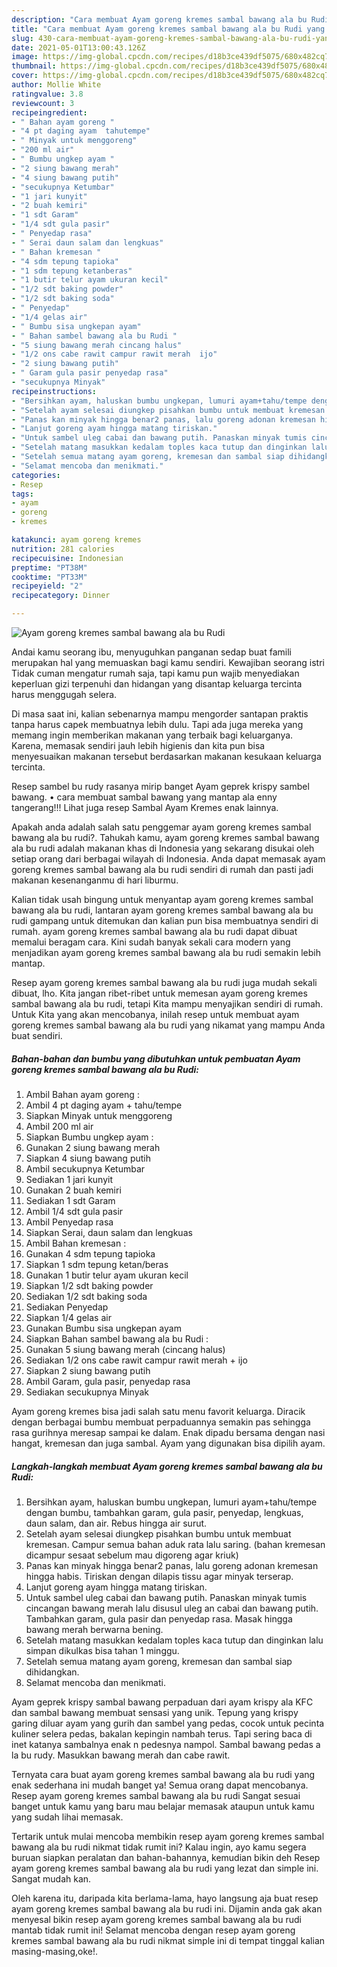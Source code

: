 ```yaml
---
description: "Cara membuat Ayam goreng kremes sambal bawang ala bu Rudi yang enak Untuk Jualan"
title: "Cara membuat Ayam goreng kremes sambal bawang ala bu Rudi yang enak Untuk Jualan"
slug: 430-cara-membuat-ayam-goreng-kremes-sambal-bawang-ala-bu-rudi-yang-enak-untuk-jualan
date: 2021-05-01T13:00:43.126Z
image: https://img-global.cpcdn.com/recipes/d18b3ce439df5075/680x482cq70/ayam-goreng-kremes-sambal-bawang-ala-bu-rudi-foto-resep-utama.jpg
thumbnail: https://img-global.cpcdn.com/recipes/d18b3ce439df5075/680x482cq70/ayam-goreng-kremes-sambal-bawang-ala-bu-rudi-foto-resep-utama.jpg
cover: https://img-global.cpcdn.com/recipes/d18b3ce439df5075/680x482cq70/ayam-goreng-kremes-sambal-bawang-ala-bu-rudi-foto-resep-utama.jpg
author: Mollie White
ratingvalue: 3.8
reviewcount: 3
recipeingredient:
- " Bahan ayam goreng "
- "4 pt daging ayam  tahutempe"
- " Minyak untuk menggoreng"
- "200 ml air"
- " Bumbu ungkep ayam "
- "2 siung bawang merah"
- "4 siung bawang putih"
- "secukupnya Ketumbar"
- "1 jari kunyit"
- "2 buah kemiri"
- "1 sdt Garam"
- "1/4 sdt gula pasir"
- " Penyedap rasa"
- " Serai daun salam dan lengkuas"
- " Bahan kremesan "
- "4 sdm tepung tapioka"
- "1 sdm tepung ketanberas"
- "1 butir telur ayam ukuran kecil"
- "1/2 sdt baking powder"
- "1/2 sdt baking soda"
- " Penyedap"
- "1/4 gelas air"
- " Bumbu sisa ungkepan ayam"
- " Bahan sambel bawang ala bu Rudi "
- "5 siung bawang merah cincang halus"
- "1/2 ons cabe rawit campur rawit merah  ijo"
- "2 siung bawang putih"
- " Garam gula pasir penyedap rasa"
- "secukupnya Minyak"
recipeinstructions:
- "Bersihkan ayam, haluskan bumbu ungkepan, lumuri ayam+tahu/tempe dengan bumbu, tambahkan garam, gula pasir, penyedap, lengkuas, daun salam, dan air. Rebus hingga air surut."
- "Setelah ayam selesai diungkep pisahkan bumbu untuk membuat kremesan. Campur semua bahan aduk rata lalu saring. (bahan kremesan dicampur sesaat sebelum mau digoreng agar kriuk)"
- "Panas kan minyak hingga benar2 panas, lalu goreng adonan kremesan hingga habis. Tiriskan dengan dilapis tissu agar minyak terserap."
- "Lanjut goreng ayam hingga matang tiriskan."
- "Untuk sambel uleg cabai dan bawang putih. Panaskan minyak tumis cincangan bawang merah lalu disusul uleg an cabai dan bawang putih. Tambahkan garam, gula pasir dan penyedap rasa. Masak hingga bawang merah berwarna bening."
- "Setelah matang masukkan kedalam toples kaca tutup dan dinginkan lalu simpan dikulkas bisa tahan 1 minggu."
- "Setelah semua matang ayam goreng, kremesan dan sambal siap dihidangkan."
- "Selamat mencoba dan menikmati."
categories:
- Resep
tags:
- ayam
- goreng
- kremes

katakunci: ayam goreng kremes 
nutrition: 281 calories
recipecuisine: Indonesian
preptime: "PT38M"
cooktime: "PT33M"
recipeyield: "2"
recipecategory: Dinner

---
```



![Ayam goreng kremes sambal bawang ala bu Rudi](https://img-global.cpcdn.com/recipes/d18b3ce439df5075/680x482cq70/ayam-goreng-kremes-sambal-bawang-ala-bu-rudi-foto-resep-utama.jpg)

Andai kamu seorang ibu, menyuguhkan panganan sedap buat famili merupakan hal yang memuaskan bagi kamu sendiri. Kewajiban seorang istri Tidak cuman mengatur rumah saja, tapi kamu pun wajib menyediakan keperluan gizi terpenuhi dan hidangan yang disantap keluarga tercinta harus menggugah selera.

Di masa  saat ini, kalian sebenarnya mampu mengorder santapan praktis tanpa harus capek membuatnya lebih dulu. Tapi ada juga mereka yang memang ingin memberikan makanan yang terbaik bagi keluarganya. Karena, memasak sendiri jauh lebih higienis dan kita pun bisa menyesuaikan makanan tersebut berdasarkan makanan kesukaan keluarga tercinta. 

Resep sambel bu rudy rasanya mirip banget Ayam geprek krispy sambel bawang. • cara membuat sambal bawang yang mantap ala enny tangerang!!! Lihat juga resep Sambal Ayam Kremes enak lainnya.

Apakah anda adalah salah satu penggemar ayam goreng kremes sambal bawang ala bu rudi?. Tahukah kamu, ayam goreng kremes sambal bawang ala bu rudi adalah makanan khas di Indonesia yang sekarang disukai oleh setiap orang dari berbagai wilayah di Indonesia. Anda dapat memasak ayam goreng kremes sambal bawang ala bu rudi sendiri di rumah dan pasti jadi makanan kesenanganmu di hari liburmu.

Kalian tidak usah bingung untuk menyantap ayam goreng kremes sambal bawang ala bu rudi, lantaran ayam goreng kremes sambal bawang ala bu rudi gampang untuk ditemukan dan kalian pun bisa membuatnya sendiri di rumah. ayam goreng kremes sambal bawang ala bu rudi dapat dibuat memalui beragam cara. Kini sudah banyak sekali cara modern yang menjadikan ayam goreng kremes sambal bawang ala bu rudi semakin lebih mantap.

Resep ayam goreng kremes sambal bawang ala bu rudi juga mudah sekali dibuat, lho. Kita jangan ribet-ribet untuk memesan ayam goreng kremes sambal bawang ala bu rudi, tetapi Kita mampu menyajikan sendiri di rumah. Untuk Kita yang akan mencobanya, inilah resep untuk membuat ayam goreng kremes sambal bawang ala bu rudi yang nikamat yang mampu Anda buat sendiri.

<!--inarticleads1-->

##### Bahan-bahan dan bumbu yang dibutuhkan untuk pembuatan Ayam goreng kremes sambal bawang ala bu Rudi:

1. Ambil  Bahan ayam goreng :
1. Ambil 4 pt daging ayam + tahu/tempe
1. Siapkan  Minyak untuk menggoreng
1. Ambil 200 ml air
1. Siapkan  Bumbu ungkep ayam :
1. Gunakan 2 siung bawang merah
1. Siapkan 4 siung bawang putih
1. Ambil secukupnya Ketumbar
1. Sediakan 1 jari kunyit
1. Gunakan 2 buah kemiri
1. Sediakan 1 sdt Garam
1. Ambil 1/4 sdt gula pasir
1. Ambil  Penyedap rasa
1. Siapkan  Serai, daun salam dan lengkuas
1. Ambil  Bahan kremesan :
1. Gunakan 4 sdm tepung tapioka
1. Siapkan 1 sdm tepung ketan/beras
1. Gunakan 1 butir telur ayam ukuran kecil
1. Siapkan 1/2 sdt baking powder
1. Sediakan 1/2 sdt baking soda
1. Sediakan  Penyedap
1. Siapkan 1/4 gelas air
1. Gunakan  Bumbu sisa ungkepan ayam
1. Siapkan  Bahan sambel bawang ala bu Rudi :
1. Gunakan 5 siung bawang merah (cincang halus)
1. Sediakan 1/2 ons cabe rawit campur rawit merah + ijo
1. Siapkan 2 siung bawang putih
1. Ambil  Garam, gula pasir, penyedap rasa
1. Sediakan secukupnya Minyak


Ayam goreng kremes bisa jadi salah satu menu favorit keluarga. Diracik dengan berbagai bumbu membuat perpaduannya semakin pas sehingga rasa gurihnya meresap sampai ke dalam. Enak dipadu bersama dengan nasi hangat, kremesan dan juga sambal. Ayam yang digunakan bisa dipilih ayam. 

<!--inarticleads2-->

##### Langkah-langkah membuat Ayam goreng kremes sambal bawang ala bu Rudi:

1. Bersihkan ayam, haluskan bumbu ungkepan, lumuri ayam+tahu/tempe dengan bumbu, tambahkan garam, gula pasir, penyedap, lengkuas, daun salam, dan air. Rebus hingga air surut.
1. Setelah ayam selesai diungkep pisahkan bumbu untuk membuat kremesan. Campur semua bahan aduk rata lalu saring. (bahan kremesan dicampur sesaat sebelum mau digoreng agar kriuk)
1. Panas kan minyak hingga benar2 panas, lalu goreng adonan kremesan hingga habis. Tiriskan dengan dilapis tissu agar minyak terserap.
1. Lanjut goreng ayam hingga matang tiriskan.
1. Untuk sambel uleg cabai dan bawang putih. Panaskan minyak tumis cincangan bawang merah lalu disusul uleg an cabai dan bawang putih. Tambahkan garam, gula pasir dan penyedap rasa. Masak hingga bawang merah berwarna bening.
1. Setelah matang masukkan kedalam toples kaca tutup dan dinginkan lalu simpan dikulkas bisa tahan 1 minggu.
1. Setelah semua matang ayam goreng, kremesan dan sambal siap dihidangkan.
1. Selamat mencoba dan menikmati.


Ayam geprek krispy sambal bawang perpaduan dari ayam krispy ala KFC dan sambal bawang membuat sensasi yang unik. Tepung yang krispy garing diluar ayam yang gurih dan sambel yang pedas, cocok untuk pecinta kuliner selera pedas, bakalan kepingin nambah terus. Tapi sering baca di inet katanya sambalnya enak n pedesnya nampol. Sambal bawang pedas a la bu rudy. Masukkan bawang merah dan cabe rawit. 

Ternyata cara buat ayam goreng kremes sambal bawang ala bu rudi yang enak sederhana ini mudah banget ya! Semua orang dapat mencobanya. Resep ayam goreng kremes sambal bawang ala bu rudi Sangat sesuai banget untuk kamu yang baru mau belajar memasak ataupun untuk kamu yang sudah lihai memasak.

Tertarik untuk mulai mencoba membikin resep ayam goreng kremes sambal bawang ala bu rudi nikmat tidak rumit ini? Kalau ingin, ayo kamu segera buruan siapkan peralatan dan bahan-bahannya, kemudian bikin deh Resep ayam goreng kremes sambal bawang ala bu rudi yang lezat dan simple ini. Sangat mudah kan. 

Oleh karena itu, daripada kita berlama-lama, hayo langsung aja buat resep ayam goreng kremes sambal bawang ala bu rudi ini. Dijamin anda gak akan menyesal bikin resep ayam goreng kremes sambal bawang ala bu rudi mantab tidak rumit ini! Selamat mencoba dengan resep ayam goreng kremes sambal bawang ala bu rudi nikmat simple ini di tempat tinggal kalian masing-masing,oke!.

